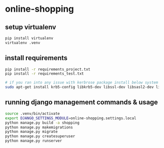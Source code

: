# online-shopping


## setup virtualenv

```sh
pip install virtualenv
virtualenv .venv
```

## install requirements

```bash
pip install -r requirements_project.txt
pip install -r requirements_test.txt

# if you ran into any issue with kerbrose package install below system dependencies
sudo apt-get install krb5-config libkrb5-dev libssl-dev libsasl2-dev libsasl2-modules-gssapi-mit python3.7-dev python3-dev -y

```

## running django management commands & usage

```sh
source .venv/bin/activate
export DJANGO_SETTINGS_MODULE=online-shopping.settings.local
python manage.py build -a shopping
python manage.py makemigrations
python manage.py migrate
python manage.py createsuperuser
python manage.py runserver
```